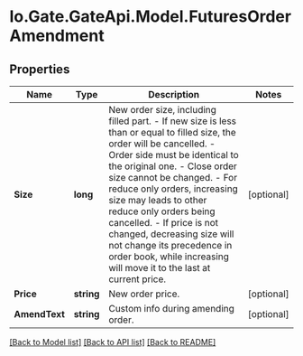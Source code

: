 
# Io.Gate.GateApi.Model.FuturesOrderAmendment

## Properties

Name | Type | Description | Notes
------------ | ------------- | ------------- | -------------
**Size** | **long** | New order size, including filled part.  - If new size is less than or equal to filled size, the order will be cancelled. - Order side must be identical to the original one. - Close order size cannot be changed. - For reduce only orders, increasing size may leads to other reduce only orders being cancelled. - If price is not changed, decreasing size will not change its precedence in order book, while increasing will move it to the last at current price. | [optional] 
**Price** | **string** | New order price. | [optional] 
**AmendText** | **string** | Custom info during amending order. | [optional] 

[[Back to Model list]](../README.md#documentation-for-models)
[[Back to API list]](../README.md#documentation-for-api-endpoints)
[[Back to README]](../README.md)
